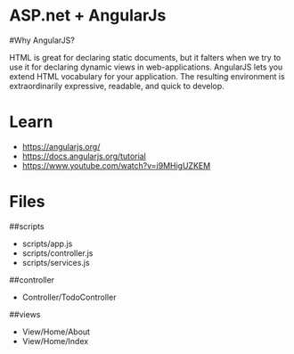 ASP.net + AngularJs
=====================

#Why AngularJS?

HTML is great for declaring static documents, but it falters when we try to use it for declaring dynamic views in web-applications. AngularJS lets you extend HTML vocabulary for your application. The resulting environment is extraordinarily expressive, readable, and quick to develop.

Learn
======
 * https://angularjs.org/
 * https://docs.angularjs.org/tutorial
 * https://www.youtube.com/watch?v=i9MHigUZKEM


Files
======
##scripts
  * scripts/app.js
  * scripts/controller.js
  * scripts/services.js

##controller
 * Controller/TodoController

##views
 * View/Home/About
 * View/Home/Index


